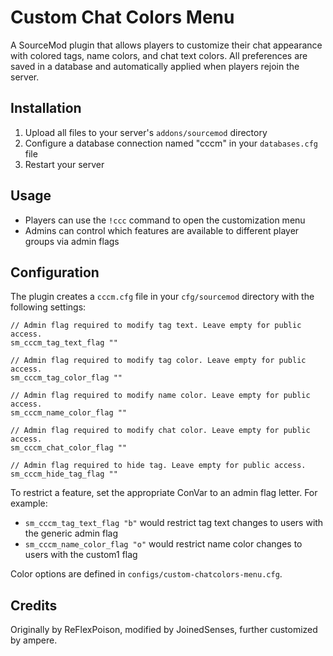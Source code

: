 # Custom Chat Colors Menu

A SourceMod plugin that allows players to customize their chat appearance with colored tags, name colors, and chat text colors. All preferences are saved in a database and automatically applied when players rejoin the server.

## Installation

1. Upload all files to your server's `addons/sourcemod` directory
2. Configure a database connection named "cccm" in your `databases.cfg` file
3. Restart your server

## Usage

- Players can use the `!ccc` command to open the customization menu
- Admins can control which features are available to different player groups via admin flags

## Configuration

The plugin creates a `cccm.cfg` file in your `cfg/sourcemod` directory with the following settings:

```
// Admin flag required to modify tag text. Leave empty for public access.
sm_cccm_tag_text_flag ""

// Admin flag required to modify tag color. Leave empty for public access.
sm_cccm_tag_color_flag ""

// Admin flag required to modify name color. Leave empty for public access.
sm_cccm_name_color_flag ""

// Admin flag required to modify chat color. Leave empty for public access.
sm_cccm_chat_color_flag ""

// Admin flag required to hide tag. Leave empty for public access.
sm_cccm_hide_tag_flag ""
```

To restrict a feature, set the appropriate ConVar to an admin flag letter. For example:
- `sm_cccm_tag_text_flag "b"` would restrict tag text changes to users with the generic admin flag
- `sm_cccm_name_color_flag "o"` would restrict name color changes to users with the custom1 flag

Color options are defined in `configs/custom-chatcolors-menu.cfg`.

## Credits

Originally by ReFlexPoison, modified by JoinedSenses, further customized by ampere.